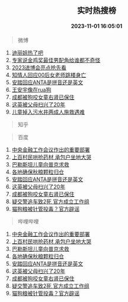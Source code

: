 <div align="center"><h2>实时热搜榜</h2><h4>2023-11-01 16:05:01</h4></div>

> 微博  

1. [迪丽姐热了吧](https://s.weibo.com/weibo?q=%23%E8%BF%AA%E4%B8%BD%E5%A7%90%E7%83%AD%E4%BA%86%E5%90%A7%23&t=31&band_rank=1&Refer=top)<br />
2. [专家说金鸡奖最佳男配角给谁都不奇怪](https://s.weibo.com/weibo?q=%23%E4%B8%93%E5%AE%B6%E8%AF%B4%E9%87%91%E9%B8%A1%E5%A5%96%E6%9C%80%E4%BD%B3%E7%94%B7%E9%85%8D%E8%A7%92%E7%BB%99%E8%B0%81%E9%83%BD%E4%B8%8D%E5%A5%87%E6%80%AA%23&t=31&band_rank=2&Refer=top)<br />
3. [2023进博会亮点抢先看](https://s.weibo.com/weibo?q=%232023%E8%BF%9B%E5%8D%9A%E4%BC%9A%E4%BA%AE%E7%82%B9%E6%8A%A2%E5%85%88%E7%9C%8B%23&t=31&band_rank=3&Refer=top)<br />
4. [知情人回应00后女老师跳楼身亡](https://s.weibo.com/weibo?q=%23%E7%9F%A5%E6%83%85%E4%BA%BA%E5%9B%9E%E5%BA%9400%E5%90%8E%E5%A5%B3%E8%80%81%E5%B8%88%E8%B7%B3%E6%A5%BC%E8%BA%AB%E4%BA%A1%23&t=31&band_rank=4&Refer=top)<br />
5. [安踏回应ANTA是拼音还是英文](https://s.weibo.com/weibo?q=%23%E5%AE%89%E8%B8%8F%E5%9B%9E%E5%BA%94ANTA%E6%98%AF%E6%8B%BC%E9%9F%B3%E8%BF%98%E6%98%AF%E8%8B%B1%E6%96%87%23&t=31&band_rank=5&Refer=top)<br />
6. [王安宇像在rua狗](https://s.weibo.com/weibo?q=%E7%8E%8B%E5%AE%89%E5%AE%87%E5%83%8F%E5%9C%A8rua%E7%8B%97&t=31&band_rank=6&Refer=top)<br />
7. [成都被狗咬女童右肾已保住](https://s.weibo.com/weibo?q=%23%E6%88%90%E9%83%BD%E8%A2%AB%E7%8B%97%E5%92%AC%E5%A5%B3%E7%AB%A5%E5%8F%B3%E8%82%BE%E5%B7%B2%E4%BF%9D%E4%BD%8F%23&t=31&band_rank=7&Refer=top)<br />
8. [这英被父母扫兴了20年](https://s.weibo.com/weibo?q=%23%E8%BF%99%E8%8B%B1%E8%A2%AB%E7%88%B6%E6%AF%8D%E6%89%AB%E5%85%B4%E4%BA%8620%E5%B9%B4%23&t=31&band_rank=8&Refer=top)<br />
9. [儿童掉入污水井两成人施救遇难](https://s.weibo.com/weibo?q=%23%E5%84%BF%E7%AB%A5%E6%8E%89%E5%85%A5%E6%B1%A1%E6%B0%B4%E4%BA%95%E4%B8%A4%E6%88%90%E4%BA%BA%E6%96%BD%E6%95%91%E9%81%87%E9%9A%BE%23&t=31&band_rank=9&Refer=top)<br />

> 知乎  


> 百度  

1. [中央金融工作会议作出的重要部署](https://www.baidu.com/s?wd=%E4%B8%AD%E5%A4%AE%E9%87%91%E8%9E%8D%E5%B7%A5%E4%BD%9C%E4%BC%9A%E8%AE%AE%E4%BD%9C%E5%87%BA%E7%9A%84%E9%87%8D%E8%A6%81%E9%83%A8%E7%BD%B2&sa=fyb_news&rsv_dl=fyb_news)<br />
2. [上百村民哄抢药材 承包户坐地大哭](https://www.baidu.com/s?wd=%E4%B8%8A%E7%99%BE%E6%9D%91%E6%B0%91%E5%93%84%E6%8A%A2%E8%8D%AF%E6%9D%90+%E6%89%BF%E5%8C%85%E6%88%B7%E5%9D%90%E5%9C%B0%E5%A4%A7%E5%93%AD&sa=fyb_news&rsv_dl=fyb_news)<br />
3. [巴勒斯坦儿童向普京求救](https://www.baidu.com/s?wd=%E5%B7%B4%E5%8B%92%E6%96%AF%E5%9D%A6%E5%84%BF%E7%AB%A5%E5%90%91%E6%99%AE%E4%BA%AC%E6%B1%82%E6%95%91&sa=fyb_news&rsv_dl=fyb_news)<br />
4. [各地确保秋粮颗粒归仓](https://www.baidu.com/s?wd=%E5%90%84%E5%9C%B0%E7%A1%AE%E4%BF%9D%E7%A7%8B%E7%B2%AE%E9%A2%97%E7%B2%92%E5%BD%92%E4%BB%93&sa=fyb_news&rsv_dl=fyb_news)<br />
5. [安踏回应ANTA是拼音还是英文](https://www.baidu.com/s?wd=%E5%AE%89%E8%B8%8F%E5%9B%9E%E5%BA%94ANTA%E6%98%AF%E6%8B%BC%E9%9F%B3%E8%BF%98%E6%98%AF%E8%8B%B1%E6%96%87&sa=fyb_news&rsv_dl=fyb_news)<br />
6. [这英被父母扫兴了20年](https://www.baidu.com/s?wd=%E8%BF%99%E8%8B%B1%E8%A2%AB%E7%88%B6%E6%AF%8D%E6%89%AB%E5%85%B4%E4%BA%8620%E5%B9%B4&sa=fyb_news&rsv_dl=fyb_news)<br />
7. [成都被狗咬女童右肾已保住](https://www.baidu.com/s?wd=%E6%88%90%E9%83%BD%E8%A2%AB%E7%8B%97%E5%92%AC%E5%A5%B3%E7%AB%A5%E5%8F%B3%E8%82%BE%E5%B7%B2%E4%BF%9D%E4%BD%8F&sa=fyb_news&rsv_dl=fyb_news)<br />
8. [疑交警追车致2死 官方成立工作组](https://www.baidu.com/s?wd=%E7%96%91%E4%BA%A4%E8%AD%A6%E8%BF%BD%E8%BD%A6%E8%87%B42%E6%AD%BB+%E5%AE%98%E6%96%B9%E6%88%90%E7%AB%8B%E5%B7%A5%E4%BD%9C%E7%BB%84&sa=fyb_news&rsv_dl=fyb_news)<br />
9. [猫狗粮被针管投毒？官方辟谣](https://www.baidu.com/s?wd=%E7%8C%AB%E7%8B%97%E7%B2%AE%E8%A2%AB%E9%92%88%E7%AE%A1%E6%8A%95%E6%AF%92%EF%BC%9F%E5%AE%98%E6%96%B9%E8%BE%9F%E8%B0%A3&sa=fyb_news&rsv_dl=fyb_news)<br />

> 哔哩哔哩  

1. [中央金融工作会议作出的重要部署](https://www.baidu.com/s?wd=%E4%B8%AD%E5%A4%AE%E9%87%91%E8%9E%8D%E5%B7%A5%E4%BD%9C%E4%BC%9A%E8%AE%AE%E4%BD%9C%E5%87%BA%E7%9A%84%E9%87%8D%E8%A6%81%E9%83%A8%E7%BD%B2&sa=fyb_news&rsv_dl=fyb_news)<br />
2. [上百村民哄抢药材 承包户坐地大哭](https://www.baidu.com/s?wd=%E4%B8%8A%E7%99%BE%E6%9D%91%E6%B0%91%E5%93%84%E6%8A%A2%E8%8D%AF%E6%9D%90+%E6%89%BF%E5%8C%85%E6%88%B7%E5%9D%90%E5%9C%B0%E5%A4%A7%E5%93%AD&sa=fyb_news&rsv_dl=fyb_news)<br />
3. [巴勒斯坦儿童向普京求救](https://www.baidu.com/s?wd=%E5%B7%B4%E5%8B%92%E6%96%AF%E5%9D%A6%E5%84%BF%E7%AB%A5%E5%90%91%E6%99%AE%E4%BA%AC%E6%B1%82%E6%95%91&sa=fyb_news&rsv_dl=fyb_news)<br />
4. [各地确保秋粮颗粒归仓](https://www.baidu.com/s?wd=%E5%90%84%E5%9C%B0%E7%A1%AE%E4%BF%9D%E7%A7%8B%E7%B2%AE%E9%A2%97%E7%B2%92%E5%BD%92%E4%BB%93&sa=fyb_news&rsv_dl=fyb_news)<br />
5. [安踏回应ANTA是拼音还是英文](https://www.baidu.com/s?wd=%E5%AE%89%E8%B8%8F%E5%9B%9E%E5%BA%94ANTA%E6%98%AF%E6%8B%BC%E9%9F%B3%E8%BF%98%E6%98%AF%E8%8B%B1%E6%96%87&sa=fyb_news&rsv_dl=fyb_news)<br />
6. [这英被父母扫兴了20年](https://www.baidu.com/s?wd=%E8%BF%99%E8%8B%B1%E8%A2%AB%E7%88%B6%E6%AF%8D%E6%89%AB%E5%85%B4%E4%BA%8620%E5%B9%B4&sa=fyb_news&rsv_dl=fyb_news)<br />
7. [成都被狗咬女童右肾已保住](https://www.baidu.com/s?wd=%E6%88%90%E9%83%BD%E8%A2%AB%E7%8B%97%E5%92%AC%E5%A5%B3%E7%AB%A5%E5%8F%B3%E8%82%BE%E5%B7%B2%E4%BF%9D%E4%BD%8F&sa=fyb_news&rsv_dl=fyb_news)<br />
8. [疑交警追车致2死 官方成立工作组](https://www.baidu.com/s?wd=%E7%96%91%E4%BA%A4%E8%AD%A6%E8%BF%BD%E8%BD%A6%E8%87%B42%E6%AD%BB+%E5%AE%98%E6%96%B9%E6%88%90%E7%AB%8B%E5%B7%A5%E4%BD%9C%E7%BB%84&sa=fyb_news&rsv_dl=fyb_news)<br />
9. [猫狗粮被针管投毒？官方辟谣](https://www.baidu.com/s?wd=%E7%8C%AB%E7%8B%97%E7%B2%AE%E8%A2%AB%E9%92%88%E7%AE%A1%E6%8A%95%E6%AF%92%EF%BC%9F%E5%AE%98%E6%96%B9%E8%BE%9F%E8%B0%A3&sa=fyb_news&rsv_dl=fyb_news)<br />
